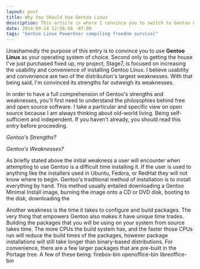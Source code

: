 ```yaml
---
layout: post
title: Why You Should Use Gentoo Linux
description: This article is where I convince you to switch to Gentoo Linux
date: 2014-09-24 12:56:58 -07:00
tags: "Gentoo Linux PowerUser compiling freedom survival"
---
```


Unashamedly the purpose of this entry is to convince you to use **Gentoo Linux** as your operating system of choice. Second only to getting the house I've just purchased fixed up, my project, Stage7, is focused on increasing the usability and convenience of installing Gentoo Linux. I believe usability and convenience are two of the distribution's largest weaknesses. With that being said, I'm convinced its strengths far outweigh its weaknesses.

In order to have a full comprehension of Gentoo's strengths and weaknesses, you'll first need to understand the philosophies behind free and open source software. I take a particular and specific view on open source because I am always thinking about old-world living. Being self-sufficient and independent. If you haven't already,  you should read this entry before proceeding.

*Gentoo's Strengths?*



*Gentoo's Weaknesses?*

As briefly stated above the initial weakness a user will encounter when attempting to use Gentoo is a difficult time installing it. If the user is used to anything like the installers used in Ubuntu, Fedora, or RedHat they will not know where to begin. Gentoo's traditional method of installation is to install everything by hand. This method usually entailed downloading a Gentoo Minimal Install image, burning the image onto a CD or DVD disk, booting to the disk, downloading the 

Another weakness is the time it takes to configure and build packages. The very thing that empowers Gentoo also makes it have unique time trades. Building the packages that you will be using on your system from source takes time. The more CPUs the build system has, and the faster those CPUs run will reduce the build times of the packages, however package installations will still take longer than binary-based distributions. For convenience, there are a few larger packages that are pre-built in the Portage tree. A few of these being:
firebox-bin
openoffice-bin
libreoffice-bin

